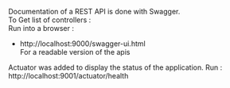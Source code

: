 Documentation of a REST API is done with Swagger.  
To Get list of controllers :  
Run into a browser :
- http://localhost:9000/swagger-ui.html  
For a readable version of the apis

Actuator was added to display the status of the application. Run :  
http://localhost:9001/actuator/health

